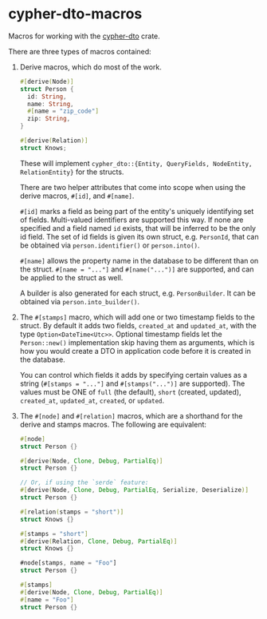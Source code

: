 # cypher-dto-macros

Macros for working with the [cypher-dto](https://github.com/jifalops/cypher-dto/tree/main/lib) crate.

There are three types of macros contained:

1. Derive macros, which do most of the work.

    ```rust
    #[derive(Node)]
    struct Person {
      id: String,
      name: String,
      #[name = "zip_code"]
      zip: String,
    }

    #[derive(Relation)]
    struct Knows;
    ```

    These will implement `cypher_dto::{Entity, QueryFields, NodeEntity, RelationEntity}` for the structs.

    There are two helper attributes that come into scope when using the derive macros, `#[id]`, and `#[name]`.

    `#[id]` marks a field as being part of the entity's uniquely identifying set of fields. Multi-valued identifiers are supported this way. If none are specified and a field named `id` exists, that will be inferred to be the only id field. The set of id fields is given its own struct, e.g. `PersonId`, that can be obtained via `person.identifier()` or `person.into()`.

    `#[name]` allows the property name in the database to be different than on the struct. `#[name = "..."]` and `#[name("...")]` are supported, and can be applied to the struct as well.

    A builder is also generated for each struct, e.g. `PersonBuilder`. It can be obtained via `person.into_builder()`.

2. The `#[stamps]` macro, which will add one or two timestamp fields to the struct. By default it adds two fields, `created_at` and `updated_at`, with the type `Option<DateTime<Utc>>`. Optional timestamp fields let the `Person::new()` implementation skip having them as arguments, which is how you would create a DTO in application code before it is created in the database.

    You can control which fields it adds by specifying certain values as a string (`#[stamps = "..."]` and `#[stamps("...")]` are supported). The values must be ONE of `full` (the default), `short` (created, updated), `created_at`, `updated_at`, `created`, or `updated`.

3. The `#[node]` and `#[relation]` macros, which are a shorthand for the derive and stamps macros. The following are equivalent:

    ```rust
    #[node]
    struct Person {}

    #[derive(Node, Clone, Debug, PartialEq)]
    struct Person {}

    // Or, if using the `serde` feature:
    #[derive(Node, Clone, Debug, PartialEq, Serialize, Deserialize)]
    struct Person {}
    ```

    ```rust
    #[relation(stamps = "short")]
    struct Knows {}

    #[stamps = "short"]
    #[derive(Relation, Clone, Debug, PartialEq)]
    struct Knows {}
    ```

    ```rust
    #node[stamps, name = "Foo"]
    struct Person {}

    #[stamps]
    #[derive(Node, Clone, Debug, PartialEq)]
    #[name = "Foo"]
    struct Person {}
    ```
